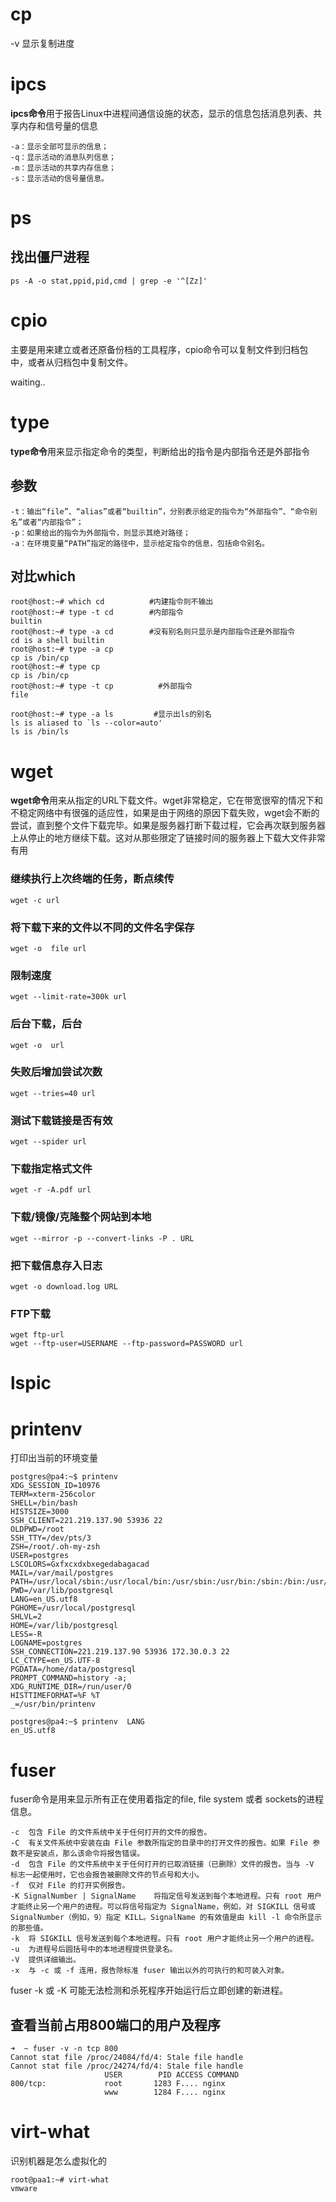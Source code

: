# cp

-v 显示复制进度

# ipcs

**ipcs命令**用于报告Linux中进程间通信设施的状态，显示的信息包括消息列表、共享内存和信号量的信息

```
-a：显示全部可显示的信息；
-q：显示活动的消息队列信息；
-m：显示活动的共享内存信息；
-s：显示活动的信号量信息。
```

# ps

## 找出僵尸进程

```
ps -A -o stat,ppid,pid,cmd | grep -e '^[Zz]'
```

# cpio

主要是用来建立或者还原备份档的工具程序，cpio命令可以复制文件到归档包中，或者从归档包中复制文件。



waiting..











# type

**type命令**用来显示指定命令的类型，判断给出的指令是内部指令还是外部指令

## 参数

```
-t：输出“file”、“alias”或者“builtin”，分别表示给定的指令为“外部指令”、“命令别名”或者“内部指令”；
-p：如果给出的指令为外部指令，则显示其绝对路径；
-a：在环境变量“PATH”指定的路径中，显示给定指令的信息，包括命令别名。
```

## 对比which

```
root@host:~# which cd          #内建指令则不输出
root@host:~# type -t cd        #内部指令
builtin
root@host:~# type -a cd        #没有别名则只显示是内部指令还是外部指令
cd is a shell builtin
root@host:~# type -a cp 
cp is /bin/cp
root@host:~# type cp        
cp is /bin/cp
root@host:~# type -t cp          #外部指令
file

root@host:~# type -a ls         #显示出ls的别名
ls is aliased to `ls --color=auto'
ls is /bin/ls
```

# wget

**wget命令**用来从指定的URL下载文件。wget非常稳定，它在带宽很窄的情况下和不稳定网络中有很强的适应性，如果是由于网络的原因下载失败，wget会不断的尝试，直到整个文件下载完毕。如果是服务器打断下载过程，它会再次联到服务器上从停止的地方继续下载。这对从那些限定了链接时间的服务器上下载大文件非常有用

### 继续执行上次终端的任务，断点续传

```
wget -c url
```

### 将下载下来的文件以不同的文件名字保存

```
wget -o  file url
```

### 限制速度

```
wget --limit-rate=300k url
```

### 后台下载，后台

```
wget -o  url
```

### 失败后增加尝试次数

```
wget --tries=40 url
```

### 测试下载链接是否有效

```
wget --spider url
```

### 下载指定格式文件

```
wget -r -A.pdf url
```

### 下载/镜像/克隆整个网站到本地

```
wget --mirror -p --convert-links -P . URL
```

### 把下载信息存入日志

```
wget -o download.log URL
```

### FTP下载

```
wget ftp-url
wget --ftp-user=USERNAME --ftp-password=PASSWORD url
```



# lspic







# printenv 

打印出当前的环境变量



```
postgres@pa4:~$ printenv
XDG_SESSION_ID=10976
TERM=xterm-256color
SHELL=/bin/bash
HISTSIZE=3000
SSH_CLIENT=221.219.137.90 53936 22
OLDPWD=/root
SSH_TTY=/dev/pts/3
ZSH=/root/.oh-my-zsh
USER=postgres
LSCOLORS=Gxfxcxdxbxegedabagacad
MAIL=/var/mail/postgres
PATH=/usr/local/sbin:/usr/local/bin:/usr/sbin:/usr/bin:/sbin:/bin:/usr/games:/usr/local/games:/var/lib/postgresql/.local/bin:/var/lib/postgresql/bin:/usr/local/postgresql/bin:/var/lib/postgresql/.local/bin:/var/lib/postgresql/bin:/usr/local/postgresql/bin
PWD=/var/lib/postgresql
LANG=en_US.utf8
PGHOME=/usr/local/postgresql
SHLVL=2
HOME=/var/lib/postgresql
LESS=-R
LOGNAME=postgres
SSH_CONNECTION=221.219.137.90 53936 172.30.0.3 22
LC_CTYPE=en_US.UTF-8
PGDATA=/home/data/postgresql
PROMPT_COMMAND=history -a;
XDG_RUNTIME_DIR=/run/user/0
HISTTIMEFORMAT=%F %T
_=/usr/bin/printenv
```



```
postgres@pa4:~$ printenv  LANG
en_US.utf8
```



# fuser

fuser命令是用来显示所有正在使用着指定的file, file system 或者 sockets的进程信息。

```
-c	包含 File 的文件系统中关于任何打开的文件的报告。
-C	有关文件系统中安装在由 File 参数所指定的目录中的打开文件的报告。如果 File 参数不是安装点，那么该命令将报告错误。
-d	包含 File 的文件系统中关于任何打开的已取消链接（已删除）文件的报告。当与 -V 标志一起使用时，它也会报告被删除文件的节点号和大小。
-f	仅对 File 的打开实例报告。
-K SignalNumber | SignalName	将指定信号发送到每个本地进程。只有 root 用户才能终止另一个用户的进程。可以将信号指定为 SignalName，例如，对 SIGKILL 信号或 SignalNumber（例如，9）指定 KILL。SignalName 的有效值是由 kill -l 命令所显示的那些值。
-k	将 SIGKILL 信号发送到每个本地进程。只有 root 用户才能终止另一个用户的进程。
-u	为进程号后圆括号中的本地进程提供登录名。
-V	提供详细输出。
-x	与 -c 或 -f 连用，报告除标准 fuser 输出以外的可执行的和可装入对象。

```



fuser -k 或 -K 可能无法检测和杀死程序开始运行后立即创建的新进程。

##  查看当前占用800端口的用户及程序

```
➜  ~ fuser -v -n tcp 800
Cannot stat file /proc/24084/fd/4: Stale file handle
Cannot stat file /proc/24274/fd/4: Stale file handle
                     USER        PID ACCESS COMMAND
800/tcp:             root       1283 F.... nginx
                     www        1284 F.... nginx
```

# virt-what

识别机器是怎么虚拟化的

```
root@paa1:~# virt-what
vmware
```


